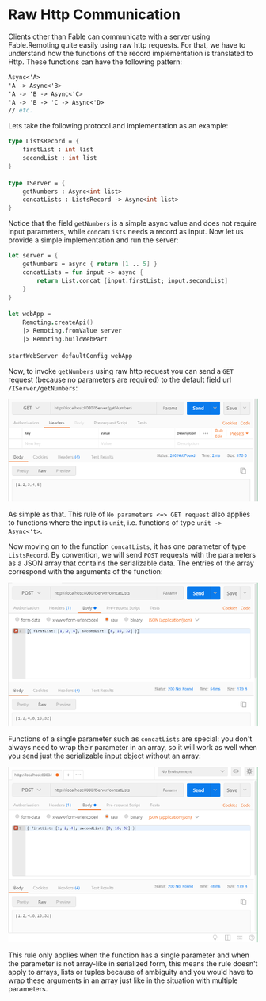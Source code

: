 # Raw Http Communication 

Clients other than Fable can communicate with a server using Fable.Remoting quite easily using raw http requests. For that, we have to understand how the functions of the record implementation is translated to Http. These functions can have the following pattern:
```fs
Async<'A> 
'A -> Async<'B>
'A -> 'B -> Async<'C>
'A -> 'B -> 'C -> Async<'D>
// etc. 
``` 
Lets take the following protocol and implementation as an example:
```fs
type ListsRecord = {
    firstList : int list 
    secondList : int list  
}

type IServer = {
    getNumbers : Async<int list>  
    concatLists : ListsRecord -> Async<int list> 
}
```
Notice that the field `getNumbers` is a simple async value and does not require input parameters, while `concatLists` needs a record as input. Now let us provide a simple implementation and run the server:
```fs
let server = { 
    getNumbers = async { return [1 .. 5] }
    concatLists = fun input -> async {
        return List.concat [input.firstList; input.secondList]
    }
}

let webApp = 
    Remoting.createApi()
    |> Remoting.fromValue server 
    |> Remoting.buildWebPart 

startWebServer defaultConfig webApp 
```
Now, to invoke `getNumbers` using raw http request you can send a `GET` request (because no parameters are required) to the default field url `/IServer/getNumbers`:

![getNumbers](imgs/getNumbers.png)

As simple as that. This rule of `No parameters <=> GET request` also applies to functions where the input is `unit`, i.e. functions of type `unit -> Async<'t>`. 

Now moving on to the function `concatLists`, it has one parameter of type `ListsRecord`. By convention, we will send `POST` requests with the parameters as a JSON array that contains the serializable data. The entries of the array correspond with the arguments of the function:

![concatLists](imgs/concatLists.png)

Functions of a single parameter such as `concatLists` are special: you don't always need to wrap their parameter in an array, so it will work as well when you send just the serializable input object without an array:

![singleParam](imgs/singleParam.png)

This rule only applies when the function has a single parameter and when the parameter is not array-like in serialized form, this means the rule doesn't apply to arrays, lists or tuples because of ambiguity and you would have to wrap these arguments in an array just like in the situation with multiple parameters.   